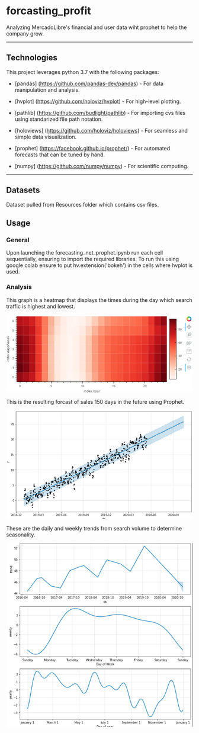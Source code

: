 # forcasting_profit
Analyzing MercadoLibre's financial and user data wiht prophet to help the company grow.

---

## Technologies

This project leverages python 3.7 with the following packages:

* [pandas] (https://github.com/pandas-dev/pandas) - For data manipulation and analysis.

* [hvplot] (https://github.com/holoviz/hvplot) - For high-level plotting.

* [pathlib] (https://github.com/budlight/pathlib) - For importing cvs files using standarized file path notation.

* [holoviews] (https://github.com/holoviz/holoviews) - For seamless and simple data visualization.

* [prophet] (https://facebook.github.io/prophet/) - For automated forecasts that can be tuned by hand.

* [numpy] (https://github.com/numpy/numpy) - For scientific computing.

---

## Datasets

Dataset pulled from Resources folder which contains csv files.

## Usage

### General

Upon launching the forecasting_net_prophet.ipynb run each cell sequentially, ensuring to import the required libraries. To run this using google colab ensure to put hv.extension('bokeh') in the cells where hvplot is used.

### Analysis

This graph is a heatmap that displays the times during the day which search traffic is highest and lowest.

![Heat_Map](Images/heatmap.png)

This is the resulting forcast of sales 150 days in the future using Prophet.

![sales](Images/sales.png)


These are the daily and weekly trends from search volume to determine seasonality.

![trends](Images/trends.png)



